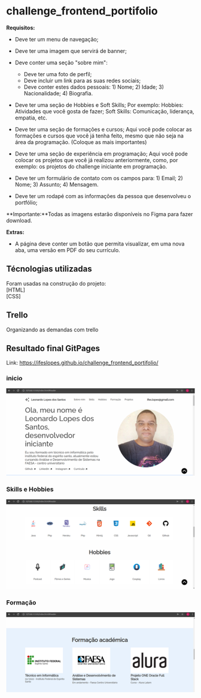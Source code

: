 # challenge_frontend_portifolio

**Requisitos:**

- Deve ter um menu de navegação;
- Deve ter uma imagem que servirá de banner;
- Deve conter uma seção "sobre mim":
   - Deve ter uma foto de perfil;
   - Deve incluir um link para as suas redes sociais;
   - Deve conter estes dados pessoais:
         1) Nome;
         2) Idade;
         3) Nacionalidade;
         4) Biografia.

- Deve ter uma seção de Hobbies e Soft Skills;
 Por exemplo: 
        Hobbies: Atividades que você gosta de fazer;
        Soft Skills: Comunicação, liderança, empatia, etc.
- Deve ter uma seção de formações e cursos;
Aqui você pode colocar as formações e cursos que você já tenha feito, mesmo que não seja na área da programação. (Coloque as mais importantes)
- Deve ter uma  seção de experiência em programação;
Aqui você pode colocar os projetos que você já realizou anteriormente, como, por exemplo: os projetos do challenge iniciante em programação.
- Deve ter um formulário de contato com os campos para:
         1) Email;
         2) Nome;
         3) Assunto;
         4) Mensagem.
- Deve ter um rodapé com as informações da pessoa que desenvolveu o portfólio;

**Importante:**Todas as imagens estarão disponíveis no Figma para fazer download.

**Extras:**
- A página deve conter um botão que permita visualizar, em uma nova aba, uma versão em PDF do seu currículo. 



## Técnologias utilizadas
Foram usadas na construção do projeto:<br>
[HTML]<br>
[CSS] <br>


## Trello 
Organizando as demandas com trello 


## Resultado final GitPages
Link: https://ifeslopes.github.io/challenge_frontend_portifolio/
### inicio
![Screenshot](https://github.com/ifeslopes/challenge_frontend_portifolio/blob/main/images/readme_fotos/inicio.png)
### Skills e Hobbies
![Screenshot](https://github.com/ifeslopes/challenge_frontend_portifolio/blob/main/images/readme_fotos/skill.png)
### Formação
![Screenshot](https://github.com/ifeslopes/challenge_frontend_portifolio/blob/main/images/readme_fotos/formacao.png)
